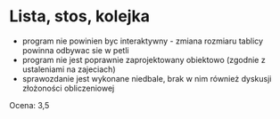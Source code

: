 # Lista, stos, kolejka

- program nie powinien byc interaktywny - zmiana rozmiaru tablicy powinna odbywac sie w petli
- program nie jest poprawnie zaprojektowany obiektowo (zgodnie z ustaleniami na zajeciach)
- sprawozdanie jest wykonane niedbale, brak w nim również dyskusji złożoności obliczeniowej

Ocena: 3,5
